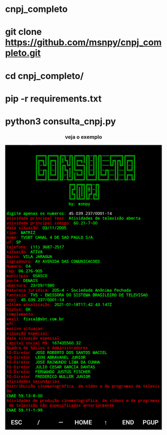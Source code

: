 # cnpj_completo

# git clone https://github.com/msnpy/cnpj_completo.git

# cd cnpj_completo/

# pip -r requirements.txt

# python3 consulta_cnpj.py



<center>
<h3> veja o exemplo</h3>


![foto](https://raw.githubusercontent.com/msnpy/cnpj_completo/master/cnpj.jpg)

